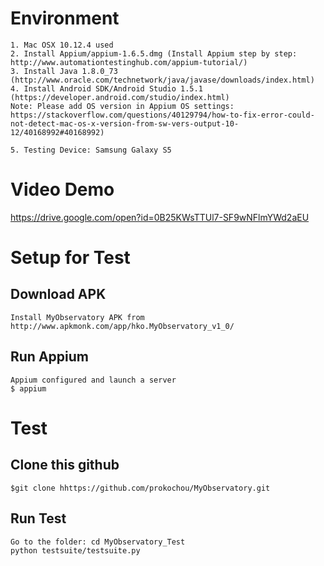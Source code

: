Environment
===========
	1. Mac OSX 10.12.4 used
  	2. Install Appium/appium-1.6.5.dmg (Install Appium step by step: http://www.automationtestinghub.com/appium-tutorial/) 
	3. Install Java 1.8.0_73 (http://www.oracle.com/technetwork/java/javase/downloads/index.html)
	4. Install Android SDK/Android Studio 1.5.1 (https://developer.android.com/studio/index.html)
  	Note: Please add OS version in Appium OS settings: https://stackoverflow.com/questions/40129794/how-to-fix-error-could-not-detect-mac-os-x-version-from-sw-vers-output-10-12/40168992#40168992)
	
	5. Testing Device: Samsung Galaxy S5
	
Video Demo
===========
https://drive.google.com/open?id=0B25KWsTTUl7-SF9wNFlmYWd2aEU

Setup for Test
==============
Download APK 
-------------
	Install MyObservatory APK from http://www.apkmonk.com/app/hko.MyObservatory_v1_0/

Run Appium
----------
	Appium configured and launch a server
  	$ appium
  
Test
====
Clone this github
-----------------
	$git clone hhttps://github.com/prokochou/MyObservatory.git

Run Test
-------------
  	Go to the folder: cd MyObservatory_Test
  	python testsuite/testsuite.py
